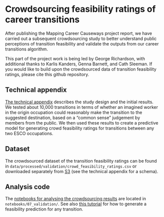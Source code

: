 # Crowdsourcing feasibility ratings of career transitions

After publishing the Mapping Career Causeways project report, we have carried out a subsequent crowdsourcing study to better understand public perceptions of transition feasibility and validate the outputs from our career transitions algorithm.

This part of the project work is being led by George Richardson, with additional thanks to Karlis Kanders, Genna Barnett, and Cath Sleeman. If you would like to build upon the crowdsourced data of transition feasibility ratings, please cite this github repository.

## Technical appendix

[The technical appendix](https://github.com/nestauk/mapping-career-causeways/tree/main/codebase/reports/crowd_feasibility_ratings/Mapping_Career_Causeways_Crowdsourcing_study.pdf) describes the study design and the initial results. We tested about 10,000 transitions in terms of whether an imagined worker in the origin occupation could reasonably make the transition to the suggested destination, based on a “common sense” judgement by members from the public. We then used these results to create a predictive model for generating crowd feasibility ratings for transitions between any two ESCO occupations.

## Dataset

The crowdsourced dataset of the transition feasibility ratings can be found in `data/processed/validation/crowd_feasibility_ratings.csv` or downloaded separately from [S3](https://ojd-mapping-career-causeways.s3.eu-west-2.amazonaws.com/data/processed/validation/crowd_feasibility_ratings.csv) (see the technical appendix for a schema).

## Analysis code

The [notebooks for analysing the crowdsourcing results](https://github.com/nestauk/mapping-career-causeways/tree/main/codebase/notebooks/07_validation/) are located in `notebooks/07_validation/`. See also [this tutorial](https://github.com/nestauk/mapping-career-causeways/tree/main/codebase/notebooks/Tutorial_01_transitions.ipynb) for how to generate a feasibility prediction for any transition.
